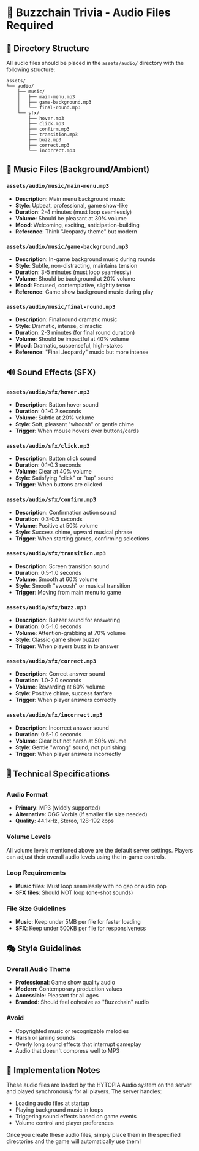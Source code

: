 # 🎵 Buzzchain Trivia - Audio Files Required

## 📂 Directory Structure
All audio files should be placed in the `assets/audio/` directory with the following structure:

```
assets/
└── audio/
    ├── music/
    │   ├── main-menu.mp3
    │   ├── game-background.mp3
    │   └── final-round.mp3
    └── sfx/
        ├── hover.mp3
        ├── click.mp3
        ├── confirm.mp3
        ├── transition.mp3
        ├── buzz.mp3
        ├── correct.mp3
        └── incorrect.mp3
```

## 🎼 Music Files (Background/Ambient)

### `assets/audio/music/main-menu.mp3`
- **Description**: Main menu background music
- **Style**: Upbeat, professional, game show-like
- **Duration**: 2-4 minutes (must loop seamlessly)
- **Volume**: Should be pleasant at 30% volume
- **Mood**: Welcoming, exciting, anticipation-building
- **Reference**: Think "Jeopardy theme" but modern

### `assets/audio/music/game-background.mp3`
- **Description**: In-game background music during rounds
- **Style**: Subtle, non-distracting, maintains tension
- **Duration**: 3-5 minutes (must loop seamlessly)
- **Volume**: Should be background at 20% volume
- **Mood**: Focused, contemplative, slightly tense
- **Reference**: Game show background music during play

### `assets/audio/music/final-round.mp3`
- **Description**: Final round dramatic music
- **Style**: Dramatic, intense, climactic
- **Duration**: 2-3 minutes (for final round duration)
- **Volume**: Should be impactful at 40% volume
- **Mood**: Dramatic, suspenseful, high-stakes
- **Reference**: "Final Jeopardy" music but more intense

## 🔊 Sound Effects (SFX)

### `assets/audio/sfx/hover.mp3`
- **Description**: Button hover sound
- **Duration**: 0.1-0.2 seconds
- **Volume**: Subtle at 20% volume
- **Style**: Soft, pleasant "whoosh" or gentle chime
- **Trigger**: When mouse hovers over buttons/cards

### `assets/audio/sfx/click.mp3`
- **Description**: Button click sound
- **Duration**: 0.1-0.3 seconds
- **Volume**: Clear at 40% volume
- **Style**: Satisfying "click" or "tap" sound
- **Trigger**: When buttons are clicked

### `assets/audio/sfx/confirm.mp3`
- **Description**: Confirmation action sound
- **Duration**: 0.3-0.5 seconds
- **Volume**: Positive at 50% volume
- **Style**: Success chime, upward musical phrase
- **Trigger**: When starting games, confirming selections

### `assets/audio/sfx/transition.mp3`
- **Description**: Screen transition sound
- **Duration**: 0.5-1.0 seconds
- **Volume**: Smooth at 60% volume
- **Style**: Smooth "swoosh" or musical transition
- **Trigger**: Moving from main menu to game

### `assets/audio/sfx/buzz.mp3`
- **Description**: Buzzer sound for answering
- **Duration**: 0.5-1.0 seconds
- **Volume**: Attention-grabbing at 70% volume
- **Style**: Classic game show buzzer
- **Trigger**: When players buzz in to answer

### `assets/audio/sfx/correct.mp3`
- **Description**: Correct answer sound
- **Duration**: 1.0-2.0 seconds
- **Volume**: Rewarding at 60% volume
- **Style**: Positive chime, success fanfare
- **Trigger**: When player answers correctly

### `assets/audio/sfx/incorrect.mp3`
- **Description**: Incorrect answer sound
- **Duration**: 0.5-1.0 seconds
- **Volume**: Clear but not harsh at 50% volume
- **Style**: Gentle "wrong" sound, not punishing
- **Trigger**: When player answers incorrectly

## 🎚️ Technical Specifications

### Audio Format
- **Primary**: MP3 (widely supported)
- **Alternative**: OGG Vorbis (if smaller file size needed)
- **Quality**: 44.1kHz, Stereo, 128-192 kbps

### Volume Levels
All volume levels mentioned above are the default server settings. Players can adjust their overall audio levels using the in-game controls.

### Loop Requirements
- **Music files**: Must loop seamlessly with no gap or audio pop
- **SFX files**: Should NOT loop (one-shot sounds)

### File Size Guidelines
- **Music**: Keep under 5MB per file for faster loading
- **SFX**: Keep under 500KB per file for responsiveness

## 🎭 Style Guidelines

### Overall Audio Theme
- **Professional**: Game show quality audio
- **Modern**: Contemporary production values
- **Accessible**: Pleasant for all ages
- **Branded**: Should feel cohesive as "Buzzchain" audio

### Avoid
- Copyrighted music or recognizable melodies
- Harsh or jarring sounds
- Overly long sound effects that interrupt gameplay
- Audio that doesn't compress well to MP3

## 🔧 Implementation Notes

These audio files are loaded by the HYTOPIA Audio system on the server and played synchronously for all players. The server handles:
- Loading audio files at startup
- Playing background music in loops
- Triggering sound effects based on game events
- Volume control and player preferences

Once you create these audio files, simply place them in the specified directories and the game will automatically use them!